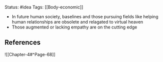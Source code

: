 Status: #idea
Tags: [[Body-economic]]

* In future human society, baselines and those pursuing fields like helping human relationships are obsolete and relagated to virtual heaven
* Those augmented or lacking empathy are on the cutting edge

## References

![[Chapter-4#^Page-68]]